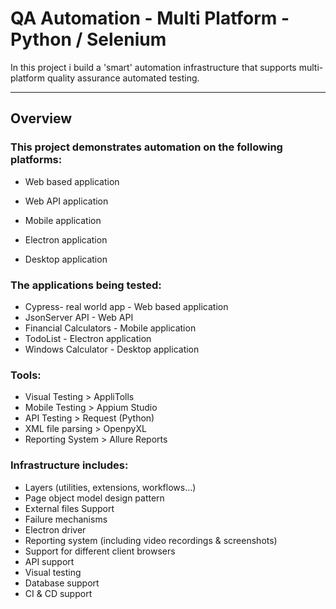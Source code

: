 # QA Automation - Multi Platform - Python / Selenium
In this project i build a 'smart' automation infrastructure that supports 
multi-platform quality assurance automated testing.

---


## Overview

### This project demonstrates automation on the following platforms:

* Web based application

* Web API application

* Mobile application

* Electron application

* Desktop application


### The applications being tested:

* Cypress- real world app - Web based application 
* JsonServer API - Web API 
* Financial Calculators - Mobile application 
* TodoList - Electron application 
* Windows Calculator - Desktop application 


### Tools:

* Visual Testing > AppliTolls
* Mobile Testing > Appium Studio
* API Testing > Request (Python)
* XML file parsing > OpenpyXL 
* Reporting System > Allure Reports


### Infrastructure includes:

* Layers (utilities, extensions, workflows...)
* Page object model design pattern
* External files Support
* Failure mechanisms
* Electron driver
* Reporting system (including video recordings & screenshots)
* Support for different client browsers
* API support
* Visual testing
* Database support
* CI & CD support
